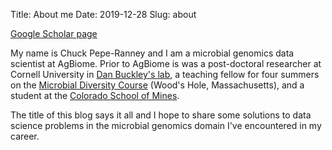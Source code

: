 Title: About me
Date: 2019-12-28
Slug: about

[Google Scholar page](https://scholar.google.com/citations?user=prJQG0oAAAAJ&hl=en)

My name is Chuck Pepe-Ranney and I am a microbial genomics data scientist
at AgBiome. Prior to AgBiome is was a post-doctoral researcher at Cornell
University in [Dan Buckley's lab](https://blogs.cornell.edu/buckley/),
a teaching fellow for four summers on the
[Microbial Diversity Course](https://www.mbl.edu/education/courses/microbial-diversity/)
(Wood's Hole, Massachusetts), and a student at the
[Colorado School of Mines](https://www.mines.edu/).

The title of this blog says it all and I hope to share some solutions to data
science problems in the microbial genomics domain I've encountered in my
career.
